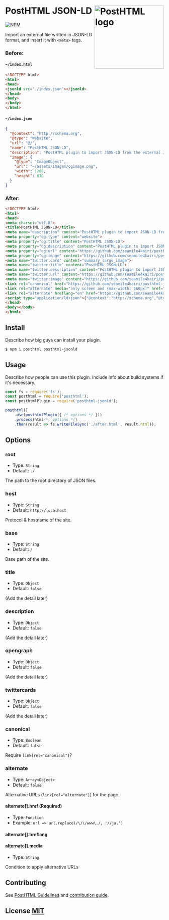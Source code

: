 # PostHTML JSON-LD <img align="right" width="220" height="200" title="PostHTML logo" src="http://posthtml.github.io/posthtml/logo.svg">

[![NPM][npm]][npm-url]
<!-- [![Deps][deps]][deps-url] -->
<!-- [![Build][build]][build-badge] -->
<!-- [![Coverage][cover]][cover-badge] -->
<!-- [![Standard Code Style][style]][style-url] -->
<!-- [![Chat][chat]][chat-badge] -->

Import an external file written in JSON-LD format, and insert it with ``<meta>`` tags.

### Before:
#### ``~/index.html``
``` html
<!DOCTYPE html>
<html>
<head>
<jsonld src="./index.json"></jsonld>
</head>
<body>
</body>
</html>
```
#### ``~/index.json``
```json
{
  "@context": "http://schema.org",
  "@type": "Website",
  "url": "@/",
  "name": "PostHTML JSON-LD",
  "description": "PostHTML plugin to import JSON-LD from the external JSON file",
  "image": {
    "@type": "ImageObject",
    "url": "~/assets/images/ogimage.png",
    "width": 1200,
    "height": 630
  }
}
```

### After:
``` html
<!DOCTYPE html>
<html>
<head>
<meta charset="utf-8">
<title>PostHTML JSON-LD</title>
<meta name="description" content="PostHTML plugin to import JSON-LD from the external JSON file">
<meta property="og:type" content="website">
<meta property="og:title" content="PostHTML JSON-LD">
<meta property="og:description" content="PostHTML plugin to import JSON-LD from the external JSON file">
<meta property="og:url" content="https://github.com/seamile4kairi/posthtml-jsonld">
<meta property="og:image" content="https://github.com/seamile4kairi/posthtml-jsonld/assets/images/ogimage.png">
<meta name="twitter:card" content="summary_large_image">
<meta name="twitter:title" content="PostHTML JSON-LD">
<meta name="twitter:description" content="PostHTML plugin to import JSON-LD from the external JSON file">
<meta name="twitter:url" content="https://github.com/seamile4kairi/posthtml-jsonld">
<meta name="twitter:image" content="https://github.com/seamile4kairi/posthtml-jsonld/assets/images/ogimage.png">
<link rel="canonical" href="https://github.com/seamile4kairi/posthtml-jsonld">
<link rel="alternate" media="only screen and (max-width: 560px)" href="https://github.com/seamile4kairi/posthtml-jsonld/sp/">
<link rel="alternate" hreflang="en" href="https://github.com/seamile4kairi/posthtml-jsonld/en/">
<script type="application/ld+json">{"@context":"http://schema.org","@type":"Website","url":"https://github.com/seamile4kairi/posthtml-jsonld","name":"PostHTML JSON-LD","description":"PostHTML plugin to import JSON-LD from the external JSON file","image":[{"@type":"ImageObject","url":"/seamile4kairi/posthtml-jsonld/assets/images/ogimage.png","width":1200,"height":630}]}</script>
</head>
<body></body>
</html>
```

## Install

Describe how big guys can install your plugin.

```bash
$ npm i posthtml posthtml-jsonld
```

## Usage

Describe how people can use this plugin. Include info about build systems if it's
necessary.

``` js
const fs = require('fs');
const posthtml = require('posthtml');
const posthtmlPlugin = require('posthtml-jsonld');

posthtml()
    .use(posthtmlPlugin({ /* options */ }))
    .process(html/*, options */)
    .then(result => fs.writeFileSync('./after.html', result.html));
```

## Options

### root

- Type: ``String``
- Default: ``./``

The path to the root directory of JSON files.

### host

- Type: ``String``
- Default: ``http://localhost``

Protocol & hostname of the site.

### base

- Type: ``String``
- Default: ``/``

Base path of the site.

### title

- Type: ``Object``
- Default: ``false``

(Add the detail later)

### description

- Type: ``Object``
- Default: ``false``

(Add the detail later)

### opengraph

- Type: ``Object``
- Default: ``false``

(Add the detail later)

### twittercards

- Type: ``Object``
- Default: ``false``

(Add the detail later)

### canonical

- Type: ``Boolean``
- Default: ``false``

Require ``link[rel="canonical"]``?

### alternate

- Type: ``Array<Object>``
- Default: ``false``

Alternative URLs (``link[rel="alternate"]``) for the page.

#### alternate[].href (Required)

- Type: ``Function``
- Example: ``url => url.replace(/\/\/www\./, '//ja.')``

#### alternate[].hreflang
#### alternate[].media

- Type: ``String``

Condition to apply alternative URLs

## Contributing

See [PostHTML Guidelines](https://github.com/posthtml/posthtml/tree/master/docs) and [contribution guide](CONTRIBUTING.md).

## License [MIT](LICENSE)

[npm]: https://img.shields.io/npm/v/posthtml-jsonld.svg
[npm-url]: https://npmjs.com/package/posthtml-jsonld

[deps]: https://david-dm.org/seamile4kairi/posthtml-jsonld.svg
[deps-url]: https://david-dm.org/posthtml/posthtml-jsonld

[style]: https://img.shields.io/badge/code%20style-standard-yellow.svg
[style-url]: http://standardjs.com/

[build]: https://travis-ci.org/seamile4kairi/posthtml.svg?branch=master
[build-badge]: https://travis-ci.org/seamile4kairi/posthtml?branch=master

[cover]: https://coveralls.io/repos/seamile4kairi/posthtml/badge.svg?branch=master
[cover-badge]: https://coveralls.io/r/seamile4kairi/posthtml?branch=master


[chat]: https://badges.gitter.im/seamile4kairi/posthtml.svg
[chat-badge]: https://gitter.im/seamile4kairi/posthtml?utm_source=badge&utm_medium=badge&utm_campaign=pr-badge&utm_content=badge"

